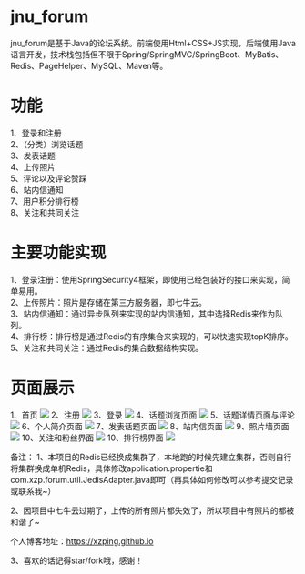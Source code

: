 # jnu_forum
<a>jnu_forum是基于Java的论坛系统。前端使用Html+CSS+JS实现，后端使用Java语言开发，技术栈包括但不限于Spring/SpringMVC/SpringBoot、MyBatis、Redis、PageHelper、MySQL、Maven等。</a>

# 功能
1、登录和注册<br>
2、（分类）浏览话题<br>
3、发表话题<br>
4、上传照片<br>
5、评论以及评论赞踩<br>
6、站内信通知<br>
7、用户积分排行榜<br>
8、关注和共同关注<br>

# 主要功能实现
1、登录注册：使用SpringSecurity4框架，即使用已经包装好的接口来实现，简单易用。<br>
2、上传照片：照片是存储在第三方服务器，即七牛云。<br>
3、站内信通知：通过异步队列来实现的站内信通知，其中选择Redis来作为队列。<br>
4、排行榜：排行榜是通过Redis的有序集合来实现的，可以快速实现topK排序。<br>
5、关注和共同关注：通过Redis的集合数据结构实现。<br>

# 页面展示
1、首页
<img src="https://github.com/xzping/jnu_forum/blob/master/image/index.png"/>
2、注册
<img src="https://github.com/xzping/jnu_forum/blob/master/image/register.png"/>
3、登录
<img src="https://github.com/xzping/jnu_forum/blob/master/image/login.png"/>
4、话题浏览页面
<img src="https://github.com/xzping/jnu_forum/blob/master/image/topics.png"/>
5、话题详情页面与评论
<img src="https://github.com/xzping/jnu_forum/blob/master/image/message.png"/>
6、个人简介页面
<img src="https://github.com/xzping/jnu_forum/blob/master/image/profile.png"/>
7、发表话题页面
<img src="https://github.com/xzping/jnu_forum/blob/master/image/addtopic.png"/>
8、站内信页面
<img src="https://github.com/xzping/jnu_forum/blob/master/image/message.png"/>
9、照片墙页面
<img src="https://github.com/xzping/jnu_forum/blob/master/image/picWall.png"/>
10、关注和粉丝界面
<img src="https://github.com/xzping/jnu_forum/blob/master/image/followAndFans.png"/>
10、排行榜界面
<img src="https://github.com/xzping/jnu_forum/blob/master/image/rank.png"/>

备注：
1、本项目的Redis已经换成集群了，本地跑的时候先建立集群，否则自行将集群换成单机Redis，具体修改application.propertie和com.xzp.forum.util.JedisAdapter.java即可（再具体如何修改可以参考提交记录或联系我~）

2、因项目中七牛云过期了，上传的所有照片都失效了，所以项目中有照片的都被和谐了~

个人博客地址：https://xzping.github.io

3、喜欢的话记得star/fork哦，感谢！
